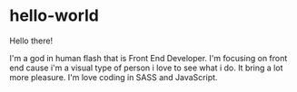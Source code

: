 # hello-world


Hello there!

I'm a god in human flash that is Front End Developer. I'm focusing on front end cause i'm a visual type of person i love to see what i do. It bring a lot more pleasure. I'm love coding in SASS and JavaScript.
